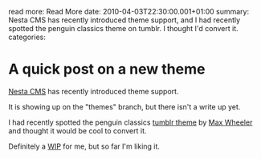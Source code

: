 read more: Read More
date: 2010-04-03T22:30:00.001+01:00
summary: Nesta CMS has recently introduced theme support, and I had recently spotted the penguin classics theme on tumblr. I thought I'd convert it.
categories:

# A quick post on a new theme

[Nesta CMS](http://effectif.com/nesta) has recently introduced theme support.

It is showing up on the "themes" branch, but there isn't a write up yet.

I had recently spotted the penguin classics [tumblr theme](http://penguinclassics.tumblr.com) by
[Max Wheeler](http://makenosound.com) and thought it would be cool to convert it.

Definitely a [WIP](http://github.com/sshingler/nesta-theme-penguinclassics) for me, but so far I'm liking it.
